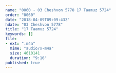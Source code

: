 ```yaml
---
name: "0060 - 03 Cheshvon 5778 17 Taamuz 5724"
order: "0060"
date: "2018-04-09T09:09:43Z"
hdate: "03 Cheshvon 5778"
title: "17 Taamuz 5724"
keywords: []
file:
- ext: ".m4a"
  mime: "audio/x-m4a"
  size: 4610141
  duration: "9:16"
published: true
---
```


